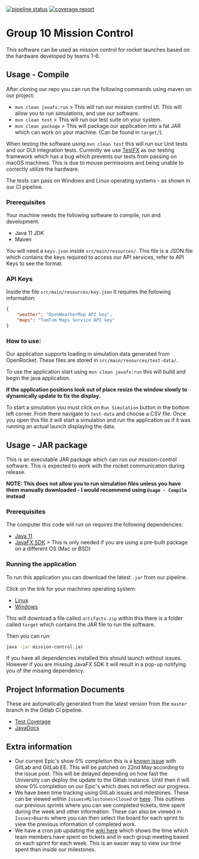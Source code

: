 [![pipeline status](https://gitlab.ecs.vuw.ac.nz/course-work/engr300/2020/group10/group-10/badges/master/pipeline.svg)](https://gitlab.ecs.vuw.ac.nz/course-work/engr300/2020/group10/group-10/-/commits/master)
[![coverage report](https://gitlab.ecs.vuw.ac.nz/course-work/engr300/2020/group10/group-10/badges/master/coverage.svg)](https://gitlab.ecs.vuw.ac.nz/course-work/engr300/2020/group10/group-10/-/commits/master)

# Group 10 Mission Control

This software can be used as mission control for rocket launches based on the hardware developed by teams 1-6.

## Usage - Compile
After cloning our repo you can run the following commands using maven on our project:

- `mvn clean javafx:run` > This will run our mission control UI. This will allow you to run simulations, and use our software.
- `mvn clean test` > This will run our test suite on your system.
- `mvn clean package` > This will package our application into a fat JAR which can work on your machine. (Can be found in `target/`).

When testing the software using `mvn clean test` this will run our Unit tests and our GUI integration tests.
Currently we use [TestFX](https://github.com/TestFX/TestFX) as our testing framework which has a bug which
prevents our tests from passing on macOS machines. This is due to mouse permissions and being unable to correctly utilize the hardware.

The tests can pass on Windows and Linux operating systems - as shown in our CI pipeline.

### Prerequisites
Your machine needs the following software to compile, run and development.

- Java 11 JDK
- Maven

You will need a `keys.json` inside `src/main/resources/`. This file is a JSON file which contains the keys
required to access our API services, refer to API Keys to see the format.

### API Keys

Inside the file `src/main/resources/key.json` it requires the following information:

```json
{
    "weather": "OpenWeatherMap API key",
    "maps": "TomTom Maps Service API key"
}
```

### How to use:
Our application supports loading in simulation data generated from OpenRocket. These files are stored in `src/main/resources/test-data/`.

To use the application start using `mvn clean javafx:run` this will build and begin the java application.

**If the application positions look out of place resize the window slowly to dynamically update to fix the display.**

To start a simulation you must click on `Run Simulation` button in the bottom left corner. From there navigate to `test-data` and choose a CSV file. Once you open this file it will start a simulation and run the application as if it was running an actual launch displaying the data.


## Usage - JAR package
This is an executable JAR package which can run our mission-control software. This is expected to work with the rocket communication during release.

**NOTE: This does not allow you to run simulation files unless you have them manually downloaded - I would recommend using `Usage - Compile` instead**

### Prerequisites
The computer this code will run on requires the following dependencies:
- [Java 11](https://adoptopenjdk.net/?variant=openjdk11&jvmVariant=hotspot)
- [JavaFX SDK](https://gluonhq.com/products/javafx/) > This is only needed if you are using a pre-built package on a different OS (Mac or BSD)

### Running the application
To run this application you can download the latest `.jar` from our pipeline.

Click on the link for your machines operating system:
- [Linux](https://gitlab.ecs.vuw.ac.nz/course-work/engr300/2020/group10/group-10/-/jobs/artifacts/master/download?job=package)
- [Windows](https://gitlab.ecs.vuw.ac.nz/course-work/engr300/2020/group10/group-10/-/jobs/artifacts/master/download?job=windows_package)

This will download a file called `artifacts.zip` within this there is a folder called `target` which contains the JAR file to run the software.

Then you can run:
```sh
java -jar mission-control.jar
```

If you have all dependencies installed this should launch without issues. However if you are missing JavaFX SDK it will result in a pop-up notifying you of the missing dependency.

## Project Information Documents

These are automatically generated from the latest version from the `master` branch in the Gitlab CI pipeline.

- [Test Coverage](https://course-work.glp.ecs.vuw.ac.nz/engr300/2020/group10/group-10/jacoco/)
- [JavaDocs](https://course-work.glp.ecs.vuw.ac.nz/engr300/2020/group10/group-10/javadoc/)

## Extra information

- Our current Epic's show 0% completion this is a [known issue](https://gitlab.com/gitlab-org/gitlab/-/issues/215091) with GitLab and GitLab EE. This will be patched on 22nd May according to the issue post. This will be delayed depending on how fast the University can deploy the update to the Gitlab instance. Until then it will show 0% completion on our Epic's which does not reflect our progress.
- We have been time tracking using GitLab issues and milestones. These can be viewed within `Issues>Milestones>Closed` or [here](https://gitlab.ecs.vuw.ac.nz/course-work/engr300/2020/group10/group-10/-/milestones?sort=due_date_desc&state=closed). This outlines our previous sprints where you can see completed tickets, time spent during the week and other information. These can also be viewed in `Issues>Boards` where you can then select the board for each sprint to view the previous information of completed work.
- We have a cron job updating the [wiki here](https://gitlab.ecs.vuw.ac.nz/course-work/engr300/2020/group10/group-10/-/wikis/Time-Tracking-by-Team-Member) which shows the time which team members have spent on tickets and in each group meeting based on each sprint for each week. This is an easier way to view our time spent than inside our milestones.